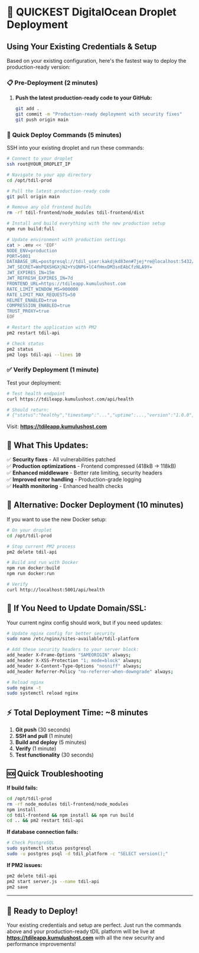 # 🚀 QUICKEST DigitalOcean Droplet Deployment

## Using Your Existing Credentials & Setup

Based on your existing configuration, here's the fastest way to deploy the production-ready version:

### 📋 **Pre-Deployment** (2 minutes)

1. **Push the latest production-ready code to your GitHub:**
   ```bash
   git add .
   git commit -m "Production-ready deployment with security fixes"
   git push origin main
   ```

### 🔧 **Quick Deploy Commands** (5 minutes)

SSH into your existing droplet and run these commands:

```bash
# Connect to your droplet
ssh root@YOUR_DROPLET_IP

# Navigate to your app directory
cd /opt/tdil-prod

# Pull the latest production-ready code
git pull origin main

# Remove any old frontend builds
rm -rf tdil-frontend/node_modules tdil-frontend/dist

# Install and build everything with the new production setup
npm run build:full

# Update environment with production settings
cat > .env << 'EOF'
NODE_ENV=production
PORT=5001
DATABASE_URL=postgresql://tdil_user:kakdjkd83en#7jej*re@localhost:5432/tdil_platform
JWT_SECRET=WnPQXSHGXjN2+YsQNP6+lC4fHmxDM3snEAbCfzNLA9Y=
JWT_EXPIRES_IN=15m
JWT_REFRESH_EXPIRES_IN=7d
FRONTEND_URL=https://tdileapp.kumulushost.com
RATE_LIMIT_WINDOW_MS=900000
RATE_LIMIT_MAX_REQUESTS=50
HELMET_ENABLED=true
COMPRESSION_ENABLED=true
TRUST_PROXY=true
EOF

# Restart the application with PM2
pm2 restart tdil-api

# Check status
pm2 status
pm2 logs tdil-api --lines 10
```

### ✅ **Verify Deployment** (1 minute)

Test your deployment:

```bash
# Test health endpoint
curl https://tdileapp.kumulushost.com/api/health

# Should return:
# {"status":"healthy","timestamp":"...","uptime":...,"version":"1.0.0","environment":"production"}
```

Visit: **https://tdileapp.kumulushost.com**

## 🎯 **What This Updates:**

✅ **Security fixes** - All vulnerabilities patched  
✅ **Production optimizations** - Frontend compressed (418kB → 118kB)  
✅ **Enhanced middleware** - Better rate limiting, security headers  
✅ **Improved error handling** - Production-grade logging  
✅ **Health monitoring** - Enhanced health checks  

## 🚀 **Alternative: Docker Deployment** (10 minutes)

If you want to use the new Docker setup:

```bash
# On your droplet
cd /opt/tdil-prod

# Stop current PM2 process
pm2 delete tdil-api

# Build and run with Docker
npm run docker:build
npm run docker:run

# Verify
curl http://localhost:5001/api/health
```

## 🔧 **If You Need to Update Domain/SSL:**

Your current nginx config should work, but if you need updates:

```bash
# Update nginx config for better security
sudo nano /etc/nginx/sites-available/tdil-platform

# Add these security headers to your server block:
add_header X-Frame-Options "SAMEORIGIN" always;
add_header X-XSS-Protection "1; mode=block" always;
add_header X-Content-Type-Options "nosniff" always;
add_header Referrer-Policy "no-referrer-when-downgrade" always;

# Reload nginx
sudo nginx -t
sudo systemctl reload nginx
```

## ⚡ **Total Deployment Time: ~8 minutes**

1. **Git push** (30 seconds)
2. **SSH and pull** (1 minute) 
3. **Build and deploy** (5 minutes)
4. **Verify** (1 minute)
5. **Test functionality** (30 seconds)

## 🆘 **Quick Troubleshooting**

**If build fails:**
```bash
cd /opt/tdil-prod
rm -rf node_modules tdil-frontend/node_modules
npm install
cd tdil-frontend && npm install && npm run build
cd .. && pm2 restart tdil-api
```

**If database connection fails:**
```bash
# Check PostgreSQL
sudo systemctl status postgresql
sudo -u postgres psql -d tdil_platform -c "SELECT version();"
```

**If PM2 issues:**
```bash
pm2 delete tdil-api
pm2 start server.js --name tdil-api
pm2 save
```

---

## 🎉 **Ready to Deploy!**

Your existing credentials and setup are perfect. Just run the commands above and your production-ready tDIL platform will be live at **https://tdileapp.kumulushost.com** with all the new security and performance improvements!
